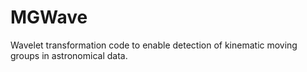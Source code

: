 # MGWave
Wavelet transformation code to enable detection of kinematic moving groups in astronomical data.
